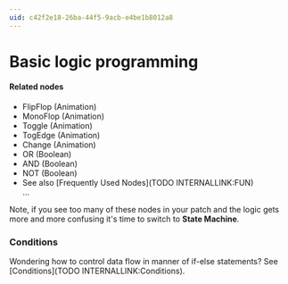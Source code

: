 ```yaml
---
uid: c42f2e18-26ba-44f5-9acb-e4be1b8012a8
---
```


# Basic logic programming


#### Related nodes
* <span class="node">FlipFlop (Animation)</span>  
* <span class="node">MonoFlop (Animation)</span>  
* <span class="node">Toggle (Animation)</span>  
* <span class="node">TogEdge (Animation)</span>  
* <span class="node">Change (Animation)</span>  
* <span class="node">OR (Boolean)</span>  
* <span class="node">AND (Boolean)</span>  
* <span class="node">NOT (Boolean)</span>  
* See also [Frequently Used Nodes](TODO INTERNALLINK:FUN)  
...  



Note, if you see too many of these nodes in your patch and the logic gets more and more confusing it's time to switch to **State Machine**.   

### Conditions
Wondering how to control data flow in manner of if-else statements? See [Conditions](TODO INTERNALLINK:Conditions).  




